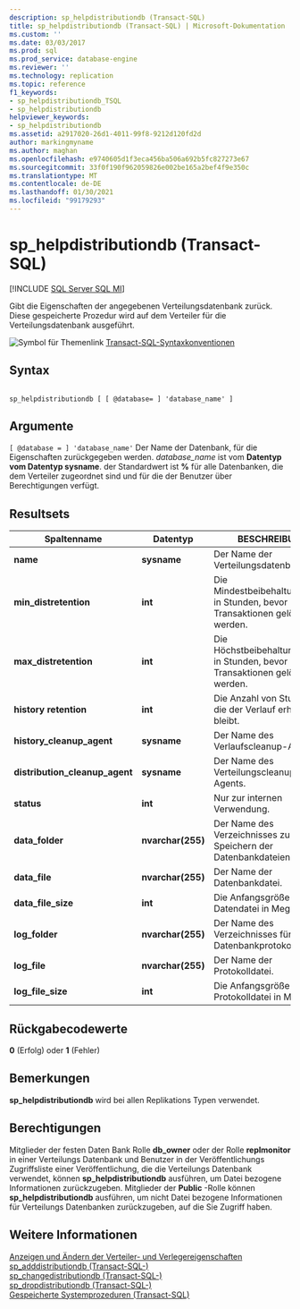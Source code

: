 ```yaml
---
description: sp_helpdistributiondb (Transact-SQL)
title: sp_helpdistributiondb (Transact-SQL) | Microsoft-Dokumentation
ms.custom: ''
ms.date: 03/03/2017
ms.prod: sql
ms.prod_service: database-engine
ms.reviewer: ''
ms.technology: replication
ms.topic: reference
f1_keywords:
- sp_helpdistributiondb_TSQL
- sp_helpdistributiondb
helpviewer_keywords:
- sp_helpdistributiondb
ms.assetid: a2917020-26d1-4011-99f8-9212d120fd2d
author: markingmyname
ms.author: maghan
ms.openlocfilehash: e9740605d1f3eca456ba506a692b5fc827273e67
ms.sourcegitcommit: 33f0f190f962059826e002be165a2bef4f9e350c
ms.translationtype: MT
ms.contentlocale: de-DE
ms.lasthandoff: 01/30/2021
ms.locfileid: "99179293"
---
```

# <a name="sp_helpdistributiondb-transact-sql"></a>sp_helpdistributiondb (Transact-SQL)
[!INCLUDE [SQL Server SQL MI](../../includes/applies-to-version/sql-asdbmi.md)]

  Gibt die Eigenschaften der angegebenen Verteilungsdatenbank zurück. Diese gespeicherte Prozedur wird auf dem Verteiler für die Verteilungsdatenbank ausgeführt.  
  
 ![Symbol für Themenlink](../../database-engine/configure-windows/media/topic-link.gif "Symbol für Themenlink") [Transact-SQL-Syntaxkonventionen](../../t-sql/language-elements/transact-sql-syntax-conventions-transact-sql.md)  
  
## <a name="syntax"></a>Syntax  
  
```  
  
sp_helpdistributiondb [ [ @database= ] 'database_name' ]  
```  
  
## <a name="arguments"></a>Argumente  
`[ @database = ] 'database_name'` Der Name der Datenbank, für die Eigenschaften zurückgegeben werden. *database_name* ist vom **Datentyp vom Datentyp sysname**. der Standardwert ist **%** für alle Datenbanken, die dem Verteiler zugeordnet sind und für die der Benutzer über Berechtigungen verfügt.  
  
## <a name="result-sets"></a>Resultsets  
  
|Spaltenname|Datentyp|BESCHREIBUNG|  
|-----------------|---------------|-----------------|  
|**name**|**sysname**|Der Name der Verteilungsdatenbank.|  
|**min_distretention**|**int**|Die Mindestbeibehaltungsdauer in Stunden, bevor Transaktionen gelöscht werden.|  
|**max_distretention**|**int**|Die Höchstbeibehaltungsdauer in Stunden, bevor Transaktionen gelöscht werden.|  
|**history retention**|**int**|Die Anzahl von Stunden, für die der Verlauf erhalten bleibt.|  
|**history_cleanup_agent**|**sysname**|Der Name des Verlaufscleanup-Agents.|  
|**distribution_cleanup_agent**|**sysname**|Der Name des Verteilungscleanup-Agents.|  
|**status**|**int**|Nur zur internen Verwendung.|  
|**data_folder**|**nvarchar(255)**|Der Name des Verzeichnisses zum Speichern der Datenbankdateien.|  
|**data_file**|**nvarchar(255)**|Der Name der Datenbankdatei.|  
|**data_file_size**|**int**|Die Anfangsgröße der Datendatei in Megabyte.|  
|**log_folder**|**nvarchar(255)**|Der Name des Verzeichnisses für die Datenbankprotokolldatei.|  
|**log_file**|**nvarchar(255)**|Der Name der Protokolldatei.|  
|**log_file_size**|**int**|Die Anfangsgröße der Protokolldatei in Megabyte.|  
  
## <a name="return-code-values"></a>Rückgabecodewerte  
 **0** (Erfolg) oder **1** (Fehler)  
  
## <a name="remarks"></a>Bemerkungen  
 **sp_helpdistributiondb** wird bei allen Replikations Typen verwendet.  
  
## <a name="permissions"></a>Berechtigungen  
 Mitglieder der festen Daten Bank Rolle **db_owner** oder der Rolle **replmonitor** in einer Verteilungs Datenbank und Benutzer in der Veröffentlichungs Zugriffsliste einer Veröffentlichung, die die Verteilungs Datenbank verwendet, können **sp_helpdistributiondb** ausführen, um Datei bezogene Informationen zurückzugeben. Mitglieder der **Public** -Rolle können **sp_helpdistributiondb** ausführen, um nicht Datei bezogene Informationen für Verteilungs Datenbanken zurückzugeben, auf die Sie Zugriff haben.  
  
## <a name="see-also"></a>Weitere Informationen  
 [Anzeigen und Ändern der Verteiler- und Verlegereigenschaften](../../relational-databases/replication/view-and-modify-distributor-and-publisher-properties.md)   
 [sp_adddistributiondb &#40;Transact-SQL-&#41;](../../relational-databases/system-stored-procedures/sp-adddistributiondb-transact-sql.md)   
 [sp_changedistributiondb &#40;Transact-SQL-&#41;](../../relational-databases/system-stored-procedures/sp-changedistributiondb-transact-sql.md)   
 [sp_dropdistributiondb &#40;Transact-SQL-&#41;](../../relational-databases/system-stored-procedures/sp-dropdistributiondb-transact-sql.md)   
 [Gespeicherte Systemprozeduren &#40;Transact-SQL&#41;](../../relational-databases/system-stored-procedures/system-stored-procedures-transact-sql.md)  
  
  
